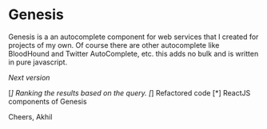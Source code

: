 # Genesis

Genesis is a an autocomplete component for web services that I created for projects of my own. 
Of course there are other autocomplete like BloodHound and Twitter AutoComplete, etc. this adds no bulk and is written in pure javascript.

*Next version*

[*] Ranking the results based on the query.
[*] Refactored code
[*] ReactJS components of Genesis

Cheers,
Akhil
